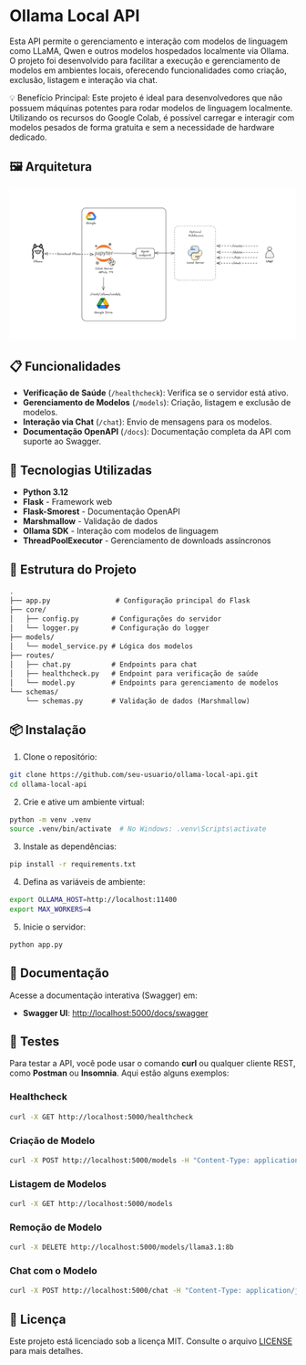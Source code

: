 # Ollama Local API

Esta API permite o gerenciamento e interação com modelos de linguagem como LLaMA, Qwen e outros modelos hospedados localmente via Ollama. O projeto foi desenvolvido para facilitar a execução e gerenciamento de modelos em ambientes locais, oferecendo funcionalidades como criação, exclusão, listagem e interação via chat.

💡 Benefício Principal: Este projeto é ideal para desenvolvedores que não possuem máquinas potentes para rodar modelos de linguagem localmente. Utilizando os recursos do Google Colab, é possível carregar e interagir com modelos pesados de forma gratuita e sem a necessidade de hardware dedicado.

## 🖼️ Arquitetura
![Arquitetura do Projeto](./assets/architecture.png)

## 📋 Funcionalidades

* **Verificação de Saúde** (`/healthcheck`): Verifica se o servidor está ativo.
* **Gerenciamento de Modelos** (`/models`): Criação, listagem e exclusão de modelos.
* **Interação via Chat** (`/chat`): Envio de mensagens para os modelos.
* **Documentação OpenAPI** (`/docs`): Documentação completa da API com suporte ao Swagger.

## 🚀 Tecnologias Utilizadas

* **Python 3.12**
* **Flask** - Framework web
* **Flask-Smorest** - Documentação OpenAPI
* **Marshmallow** - Validação de dados
* **Ollama SDK** - Interação com modelos de linguagem
* **ThreadPoolExecutor** - Gerenciamento de downloads assíncronos

## 📁 Estrutura do Projeto

```
.
├── app.py                # Configuração principal do Flask
├── core/
│   ├── config.py        # Configurações do servidor
│   └── logger.py        # Configuração do logger
├── models/
│   └── model_service.py # Lógica dos modelos
├── routes/
│   ├── chat.py          # Endpoints para chat
│   ├── healthcheck.py   # Endpoint para verificação de saúde
│   └── model.py         # Endpoints para gerenciamento de modelos
└── schemas/
    └── schemas.py       # Validação de dados (Marshmallow)
```

## 📦 Instalação

1. Clone o repositório:

```bash
git clone https://github.com/seu-usuario/ollama-local-api.git
cd ollama-local-api
```

2. Crie e ative um ambiente virtual:

```bash
python -m venv .venv
source .venv/bin/activate  # No Windows: .venv\Scripts\activate
```

3. Instale as dependências:

```bash
pip install -r requirements.txt
```

4. Defina as variáveis de ambiente:

```bash
export OLLAMA_HOST=http://localhost:11400
export MAX_WORKERS=4
```

5. Inicie o servidor:

```bash
python app.py
```

## 📖 Documentação

Acesse a documentação interativa (Swagger) em:

* **Swagger UI**: [http://localhost:5000/docs/swagger](http://localhost:5000/docs/swagger)

## 🔧 Testes

Para testar a API, você pode usar o comando **curl** ou qualquer cliente REST, como **Postman** ou **Insomnia**. Aqui estão alguns exemplos:

### Healthcheck

```bash
curl -X GET http://localhost:5000/healthcheck
```

### Criação de Modelo

```bash
curl -X POST http://localhost:5000/models -H "Content-Type: application/json" -d '{"model": "llama3.1:8b"}'
```

### Listagem de Modelos

```bash
curl -X GET http://localhost:5000/models
```

### Remoção de Modelo

```bash
curl -X DELETE http://localhost:5000/models/llama3.1:8b
```

### Chat com o Modelo

```bash
curl -X POST http://localhost:5000/chat -H "Content-Type: application/json" -d '{"model": "llama3.1:8b", "messages": [{"role": "user", "content": "Qual é a capital do Brasil?"}]}'
```

## 📄 Licença

Este projeto está licenciado sob a licença MIT. Consulte o arquivo [LICENSE](LICENSE) para mais detalhes.

